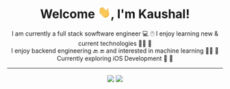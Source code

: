 <!--  TODO: ADD more style or GIFs :>) -->

<h1 align='center'>Welcome <img  src="https://raw.githubusercontent.com/ABSphreak/ABSphreak/master/gifs/Hi.gif" width="30px">, I'm Kaushal!</h1> 
<p align='center'>
  I am currently a full stack sowftware engineer 💻 🖱️ 
  I enjoy learning new & current technologies 👨‍💻 🤘
  <br />
  I enjoy backend engineering 🔙 🔚 and interested in machine learning 🧑‍🏫 🤖 
    <br />
  Currently exploring iOS Development 📱  🍎
</p>

   <hr />
<p align='center'>
  <img height="30%" width="auto" align="center" src="https://github-readme-stats.vercel.app/api?username=kaushaltheeG&count_private=true&include_all_commits=true&hide=issues&theme=buefy&show_icons=true&hide_border=true&bg_color=00000000"/>   

   <img height="70%" width="auto" align="center" src="https://github-readme-stats.vercel.app/api/top-langs/?username=kaushaltheeG&hide=html,css&hide_border=true&layout=compact&langs_count=10&theme=buefy&bg_color=00000000" />
  </p>
    
<!--
**kaushaltheeG/kaushaltheeG** is a ✨ _special_ ✨ repository because its `README.md` (this file) appears on your GitHub profile.

Here are some ideas to get you started:

- 🔭 I’m currently working on ...
- 🌱 I’m currently learning ...
- 👯 I’m looking to collaborate on ...
- 🤔 I’m looking for help with ...
- 💬 Ask me about ...
- 📫 How to reach me: ...
- 😄 Pronouns: ...
- ⚡ Fun fact: ...
-->

